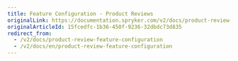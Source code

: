```yaml
---
title: Feature Configuration - Product Reviews
originalLink: https://documentation.spryker.com/v2/docs/product-review-feature-configuration
originalArticleId: 15fcedfc-1b36-450f-9236-32dbdc73d835
redirect_from:
  - /v2/docs/product-review-feature-configuration
  - /v2/docs/en/product-review-feature-configuration
---
```



